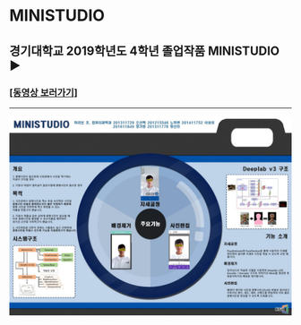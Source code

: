 # MINISTUDIO

## 경기대학교 2019학년도 4학년 졸업작품 MINISTUDIO ▶ 
### [[동영상 보러가기]](https://www.youtube.com/watch?v=fB8O1iWy6YA)
- - -


![MINISTUDIO](MINISTUDIO.JPG)

